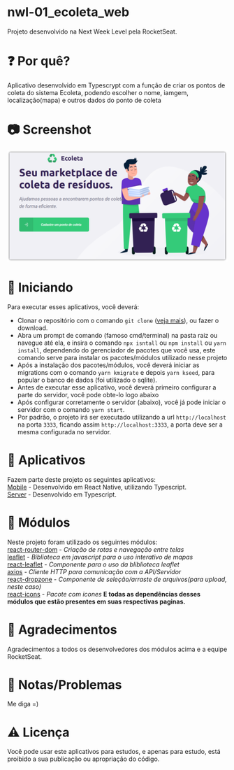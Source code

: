 # nwl-01_ecoleta_web
Projeto desenvolvido na Next Week Level pela RocketSeat.

# :question: Por quê? 
Aplicativo desenvolvido em Typescrypt com a função de criar os pontos de coleta do sistema Ecoleta, podendo escolher o nome, iamgem, localização(mapa) e outros dados do ponto de coleta </br>

# :camera: Screenshot
![Screenshot](https://github.com/diegodls/nwl-01_ecoleta_web/blob/asset/web_asset_git.png?raw=true)</br>

# :rocket: Iniciando
Para executar esses aplicativos, você deverá:

* Clonar o repositório com o comando `git clone` ([veja mais](https://help.github.com/pt/github/creating-cloning-and-archiving-repositories/cloning-a-repository)), ou fazer o download.
* Abra um prompt de comando (famoso cmd/terminal) na pasta raiz ou navegue até ela, e insira o comando `npx isntall` ou `npm install` ou `yarn install`, dependendo do gerenciador de pacotes que você usa, este comando serve para instalar os pacotes/módulos utilizado nesse projeto
* Após a instalação dos pacotes/módulos, você deverá iniciar as migrations com o comando `yarn kmigrate` e depois `yarn kseed`, para popular o banco de dados (foi utilizado o sqlite).
* Antes de executar esse aplicativo, você deverá primeiro configurar a parte do servidor, você pode obte-lo logo abaixo
* Após configurar corretamente o servidor (abaixo), você já pode iniciar o servidor com o comando `yarn start`.
* Por padrão, o projeto irá ser executado utilizando a url `http://localhost` na porta `3333`, ficando assim `http://localhost:3333`, a porta deve ser a mesma configurada no servidor.

# :hammer: Aplicativos
Fazem parte deste projeto os seguintes aplicativos: </br>
[Mobile](https://github.com/diegodls/nwl-01_ecoleta_mobile) - Desenvolvido em React Native, utilizando Typescript. </br>
[Server](https://github.com/diegodls/nwl-01_ecoleta_server/tree/master) - Desenvolvido em Typescript.

# :nut_and_bolt: Módulos
Neste projeto foram utilizado os seguintes módulos:</br>
[react-router-dom](https://reacttraining.com/react-router/web/guides/quick-start) - *Criação de rotas e navegação entre telas*</br>
[leaflet](https://leafletjs.com/) - *Biblioteca em javascript para o uso interativo de mapas*</br>
[react-leaflet](https://react-leaflet.js.org/) - *Componente para o uso da bliblioteca leaflet*</br>
[axios](https://github.com/axios/axios) - *Cliente HTTP para comunicação com a API/Servidor*</br>
[react-dropzone](https://github.com/react-dropzone/react-dropzone) - *Componente de seleção/arraste de arquivos(para upload, neste caso)*</br>
[react-icons](https://github.com/react-icons/react-icons) - *Pacote com icones*
**E todas as dependências desses módulos que estão presentes em suas respectivas paginas.**

# :clap: Agradecimentos
Agradecimentos a todos os desenvolvedores dos módulos acima e a equipe RocketSeat.

# :rotating_light: Notas/Problemas
Me diga =)

# :warning: Licença
Você pode usar este aplicativos para estudos, e apenas para estudo, está proibido a sua publicação ou apropriação do código.
